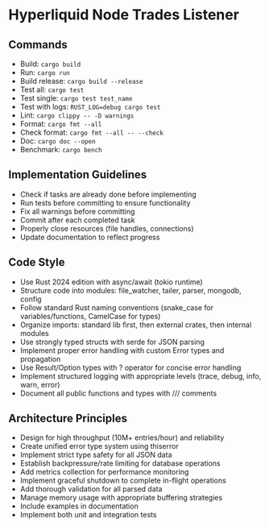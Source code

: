 # Hyperliquid Node Trades Listener

## Commands
- Build: `cargo build`
- Run: `cargo run`
- Build release: `cargo build --release`
- Test all: `cargo test`
- Test single: `cargo test test_name`
- Test with logs: `RUST_LOG=debug cargo test`
- Lint: `cargo clippy -- -D warnings`
- Format: `cargo fmt --all`
- Check format: `cargo fmt --all -- --check`
- Doc: `cargo doc --open`
- Benchmark: `cargo bench`

## Implementation Guidelines
- Check if tasks are already done before implementing
- Run tests before committing to ensure functionality
- Fix all warnings before committing
- Commit after each completed task
- Properly close resources (file handles, connections)
- Update documentation to reflect progress

## Code Style
- Use Rust 2024 edition with async/await (tokio runtime)
- Structure code into modules: file_watcher, tailer, parser, mongodb, config
- Follow standard Rust naming conventions (snake_case for variables/functions, CamelCase for types)
- Organize imports: standard lib first, then external crates, then internal modules
- Use strongly typed structs with serde for JSON parsing
- Implement proper error handling with custom Error types and propagation
- Use Result/Option types with ? operator for concise error handling
- Implement structured logging with appropriate levels (trace, debug, info, warn, error)
- Document all public functions and types with /// comments

## Architecture Principles
- Design for high throughput (10M+ entries/hour) and reliability
- Create unified error type system using thiserror
- Implement strict type safety for all JSON data 
- Establish backpressure/rate limiting for database operations
- Add metrics collection for performance monitoring
- Implement graceful shutdown to complete in-flight operations
- Add thorough validation for all parsed data
- Manage memory usage with appropriate buffering strategies
- Include examples in documentation
- Implement both unit and integration tests